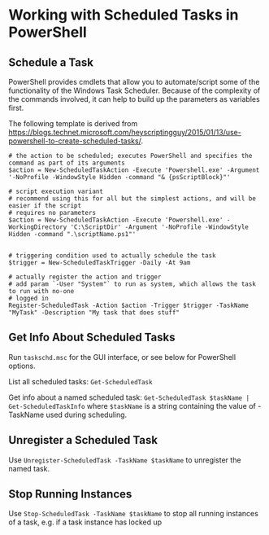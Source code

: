 # Working with Scheduled Tasks in PowerShell

## Schedule a Task
PowerShell provides cmdlets that allow you to automate/script some of the functionality of the Windows Task Scheduler. Because of the complexity of the commands involved, it can help to build up the parameters as variables first.

The following template is derived from https://blogs.technet.microsoft.com/heyscriptingguy/2015/01/13/use-powershell-to-create-scheduled-tasks/.

```
# the action to be scheduled; executes PowerShell and specifies the command as part of its arguments
$action = New-ScheduledTaskAction -Execute 'Powershell.exe' -Argument '-NoProfile -WindowStyle Hidden -command "& {psScriptBlock}"'

# script execution variant
# recommend using this for all but the simplest actions, and will be easier if the script
# requires no parameters
$action = New-ScheduledTaskAction -Execute 'Powershell.exe' -WorkingDirectory 'C:\ScriptDir' -Argument '-NoProfile -WindowStyle Hidden -command ".\scriptName.ps1"'


# triggering condition used to actually schedule the task
$trigger = New-ScheduledTaskTrigger -Daily -At 9am

# actually register the action and trigger
# add param `-User "System"` to run as system, which allows the task to run with no-one
# logged in
Register-ScheduledTask -Action $action -Trigger $trigger -TaskName "MyTask" -Description "My task that does stuff"
```

## Get Info About Scheduled Tasks
Run `taskschd.msc` for the GUI interface, or see below for PowerShell options.

List all scheduled tasks: `Get-ScheduledTask`

Get info about a named scheduled task: `Get-ScheduledTask $taskName | Get-ScheduledTaskInfo` where `$taskName` is a string containing the value of -TaskName used during scheduling.

## Unregister a Scheduled Task
Use `Unregister-ScheduledTask -TaskName $taskName` to unregister the named task.

## Stop Running Instances
Use `Stop-ScheduledTask -TaskName $taskName` to stop all running instances of a task, e.g. if a task instance has locked up
